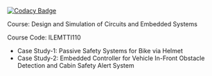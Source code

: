 
[![Codacy Badge](https://api.codacy.com/project/badge/Grade/64ba22be88bc47a5ac5616496c2de17e)](https://app.codacy.com/gh/Akshatau/M2-EmbSys?utm_source=github.com&utm_medium=referral&utm_content=Akshatau/M2-EmbSys&utm_campaign=Badge_Grade_Settings)

Course: Design and Simulation of Circuits and Embedded Systems

Course Code: ILEMTTI110

* Case Study-1: Passive Safety Systems for Bike via Helmet
* Case Study-2: Embedded Controller for Vehicle In-Front Obstacle Detection and Cabin Safety Alert System
 
